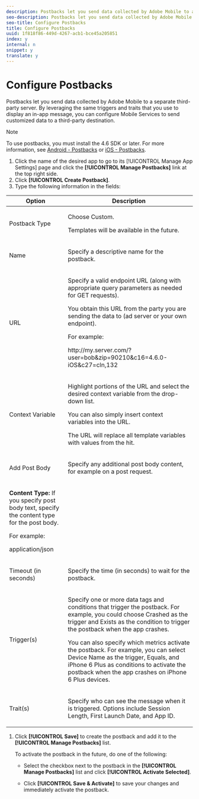 ```yaml
---
description: Postbacks let you send data collected by Adobe Mobile to a separate third-party server. By leveraging the same triggers and traits that you use to display an in-app message, you can configure Mobile Services to send customized data to a third-party destination.
seo-description: Postbacks let you send data collected by Adobe Mobile to a separate third-party server. By leveraging the same triggers and traits that you use to display an in-app message, you can configure Mobile Services to send customized data to a third-party destination.
seo-title: Configure Postbacks
title: Configure Postbacks
uuid: 1f818f86-449d-4267-acb1-bce45a205851
index: y
internal: n
snippet: y
translate: y
---
```


# Configure Postbacks

Postbacks let you send data collected by Adobe Mobile to a separate third-party server. By leveraging the same triggers and traits that you use to display an in-app message, you can configure Mobile Services to send customized data to a third-party destination.

>[!NOTE]
>
>To use postbacks, you must install the 4.6 SDK or later. For more information, see [Android - Postbacks](https://marketing.adobe.com/resources/help/en_US/mobile/android/postbacks.html) or [iOS - Postbacks](https://marketing.adobe.com/resources/help/en_US/mobile/ios/postback.html).

1. Click the name of the desired app to go to its [!UICONTROL Manage App Settings] page and click the **[!UICONTROL Manage Postbacks]** link at the top right side. 
1. Click **[!UICONTROL Create Postback]**. 
1. Type the following information in the fields:

<table id="table_62E6928094C84476AB259A02E08816F2"> 
 <thead> 
  <tr> 
   <th colname="col1" class="entry"> Option </th> 
   <th colname="col2" class="entry"> Description </th> 
  </tr>
 </thead>
 <tbody> 
  <tr> 
   <td colname="col1"> <p><span class="uicontrol"> Postback Type</span> </p> </td> 
   <td colname="col2"> <p>Choose <span class="uicontrol"> Custom</span>. </p> <p>Templates will be available in the future. </p> </td> 
  </tr> 
  <tr> 
   <td colname="col1"> <p><span class="uicontrol"> Name </span> </p> </td> 
   <td colname="col2"> <p>Specify a descriptive name for the postback. </p> </td> 
  </tr> 
  <tr> 
   <td colname="col1"> <p><span class="uicontrol"> URL </span> </p> </td> 
   <td colname="col2"> <p>Specify a valid endpoint URL (along with appropriate query parameters as needed for GET requests). </p> <p>You obtain this URL from the party you are sending the data to (ad server or your own endpoint). </p> <p>For example: </p> <p><span class="filepath"> http://my.server.com/?user=bob&amp;zip=90210&amp;c16=4.6.0-iOS&amp;c27=cln,132</span> </p> </td> 
  </tr> 
  <tr> 
   <td colname="col1"> <p><span class="uicontrol"> Context Variable </span> </p> </td> 
   <td colname="col2"> <p>Highlight portions of the URL and select the desired context variable from the drop-down list. </p> <p>You can also simply insert context variables into the URL. </p> <p>The URL will replace all template variables with values from the hit. </p> </td> 
  </tr> 
  <tr> 
   <td colname="col1" morerows="1"> <p><span class="uicontrol"> Add Post Body</span> </p> </td> 
   <td colname="col2"> <p>Specify any additional post body content, for example on a post request. </p> </td> 
  </tr> 
  <tr> 
   <td colname="col2"> <p><b>Content Type:</b> If you specify post body text, specify the <span class="wintitle"> content type</span> for the post body. </p> <p>For example: </p> <p> <span class="codeph"> application/json</span> </p> </td> 
  </tr> 
  <tr> 
   <td colname="col1"> <p><span class="uicontrol"> Timeout (in seconds)</span> </p> </td> 
   <td colname="col2"> <p>Specify the time (in seconds) to wait for the postback. </p> </td> 
  </tr> 
  <tr> 
   <td colname="col1"> <p><span class="uicontrol"> Trigger(s) </span> </p> </td> 
   <td colname="col2"> <p>Specify one or more data tags and conditions that trigger the postback. For example, you could choose <span class="uicontrol"> Crashed</span> as the trigger and <span class="uicontrol"> Exists</span> as the condition to trigger the postback when the app crashes. </p> <p>You can also specify which metrics activate the postback. For example, you can select <span class="uicontrol"> Device Name</span> as the trigger, <span class="uicontrol"> Equals</span>, and <span class="uicontrol"> iPhone 6 Plus</span> as conditions to activate the postback when the app crashes on iPhone 6 Plus devices. </p> </td> 
  </tr> 
  <tr> 
   <td colname="col1"> <p><span class="uicontrol"> Trait(s)</span> </p> </td> 
   <td colname="col2"> <p>Specify who can see the message when it is triggered. Options include <span class="uicontrol"> Session Length</span>, <span class="uicontrol"> First Launch Date</span>, and <span class="uicontrol"> App ID</span>. </p> </td> 
  </tr> 
 </tbody> 
</table>

1. Click **[!UICONTROL Save]** to create the postback and add it to the **[!UICONTROL Manage Postbacks]** list.

   To activate the postback in the future, do one of the following:

    * Select the checkbox next to the postback in the **[!UICONTROL Manage Postbacks]** list and click **[!UICONTROL Activate Selected]**. 
    
    * Click **[!UICONTROL Save & Activate]** to save your changes and immediately activate the postback.

